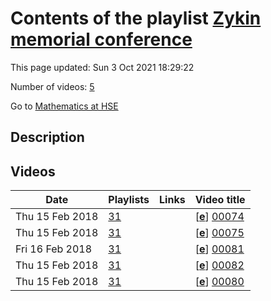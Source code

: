 # Contents of the playlist [Zykin memorial conference](https://www.youtube.com/playlist?list=PLq3E5oubNNoA19KHw3DNfxjQOfKbTMgJS)

This page updated: Sun 3 Oct 2021 18:29:22

Number of videos: [5](#videos)

Go to [Mathematics at HSE](../README.md)

## Description



## Videos

|Date|Playlists|Links|Video title|
|---|---|---|---|
| Thu&nbsp;15&nbsp;Feb&nbsp;2018 | [31](../playlists/31 "Zykin memorial conference") |  | [[**e**](https://studio.youtube.com/video/vB4B7qqecDg/edit "Edit")] [00074](https://www.youtube.com/watch?v=vB4B7qqecDg&list=PLq3E5oubNNoA19KHw3DNfxjQOfKbTMgJS) |
| Thu&nbsp;15&nbsp;Feb&nbsp;2018 | [31](../playlists/31 "Zykin memorial conference") |  | [[**e**](https://studio.youtube.com/video/fv9FZqZFG2s/edit "Edit")] [00075](https://www.youtube.com/watch?v=fv9FZqZFG2s&list=PLq3E5oubNNoA19KHw3DNfxjQOfKbTMgJS) |
| Fri&nbsp;16&nbsp;Feb&nbsp;2018 | [31](../playlists/31 "Zykin memorial conference") |  | [[**e**](https://studio.youtube.com/video/5haYsVOCVsw/edit "Edit")] [00081](https://www.youtube.com/watch?v=5haYsVOCVsw&list=PLq3E5oubNNoA19KHw3DNfxjQOfKbTMgJS) |
| Thu&nbsp;15&nbsp;Feb&nbsp;2018 | [31](../playlists/31 "Zykin memorial conference") |  | [[**e**](https://studio.youtube.com/video/BTlGK5l88Mw/edit "Edit")] [00082](https://www.youtube.com/watch?v=BTlGK5l88Mw&list=PLq3E5oubNNoA19KHw3DNfxjQOfKbTMgJS) |
| Thu&nbsp;15&nbsp;Feb&nbsp;2018 | [31](../playlists/31 "Zykin memorial conference") |  | [[**e**](https://studio.youtube.com/video/wHHZijgGb8Y/edit "Edit")] [00080](https://www.youtube.com/watch?v=wHHZijgGb8Y&list=PLq3E5oubNNoA19KHw3DNfxjQOfKbTMgJS) |
